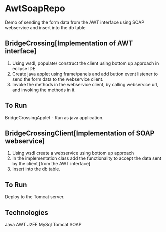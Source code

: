 AwtSoapRepo
==================
Demo of sending the form data from the AWT interface using SOAP webservice and insert into the db table




BridgeCrossing[Implementation of AWT interface]
-------
1.	Using wsdl, populate/ construct the client using bottom up approach in eclipse IDE
2.	Create java applet using frame/panels and add button event listener to send the form data to the webservice client.
3.	Invoke the methods in the webservice client, by calling webservice url, and invoking the methods in it.

To Run
-------
BridgeCrossingApplet - Run as java application.


BridgeCrossingClient[Implementation of SOAP webservice]
---------
1.	Using wsdl create a webservice  using bottom up approach
2.	In the implementation class add the functionality to accept the data sent by the client [from the AWT interface]
3.	Insert into the db table.

To Run
-------
Deploy to the Tomcat server.

Technologies
---------
Java AWT
J2EE
MySql
Tomcat
SOAP



